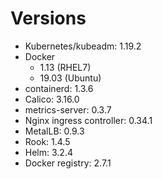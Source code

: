 # Versions

* Kubernetes/kubeadm: 1.19.2
* Docker
    * 1.13 (RHEL7)
    * 19.03 (Ubuntu)
* containerd: 1.3.6
* Calico: 3.16.0
* metrics-server: 0.3.7 
* Nginx ingress controller: 0.34.1
* MetalLB: 0.9.3
* Rook: 1.4.5
* Helm: 3.2.4
* Docker registry: 2.7.1
